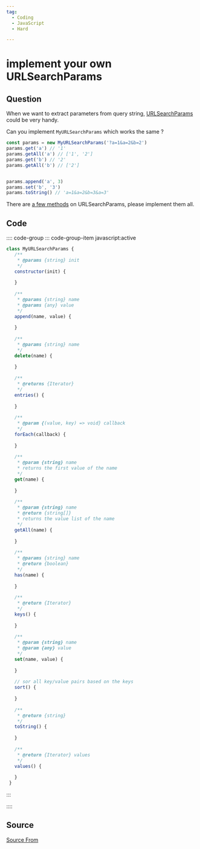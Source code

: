 ```yaml
---
tag:
  - Coding
  - JavaScript
  - Hard

---
```

  
# implement your own URLSearchParams

## Question
When we want to extract parameters from query string, [URLSearchParams](https://developer.mozilla.org/en-US/docs/Web/API/URLSearchParams) could be very handy.

Can you implement `MyURLSearchParams` which works the same ?

```js
const params = new MyURLSearchParams('?a=1&a=2&b=2')
params.get('a') // '1'
params.getAll('a') // ['1', '2']
params.get('b') // '2'
params.getAll('b') // ['2']


params.append('a', 3)
params.set('b', '3')
params.toString() // 'a=1&a=2&b=3&a=3'
```

There are [a few methods](https://developer.mozilla.org/en-US/docs/Web/API/URLSearchParams) on URLSearchParams, please implement them all.

## Code
:::: code-group
::: code-group-item javascript:active
```javascript
class MyURLSearchParams {
   /**
    * @params {string} init
    */
   constructor(init) {
     
   }
   
   /** 
    * @params {string} name
    * @params {any} value
    */
   append(name, value) {
     
   }
   
   /**
    * @params {string} name
    */
   delete(name) {
     
   }
   
   /**
    * @returns {Iterator} 
    */
   entries() {
     
   }
   
   /**
    * @param {(value, key) => void} callback
    */
   forEach(callback) {
     
   }
   
   /**
    * @param {string} name
    * returns the first value of the name
    */
   get(name) {
     
   }
   
   /**
    * @param {string} name
    * @return {string[]}
    * returns the value list of the name
    */
   getAll(name) {
     
   }
   
   /**
    * @params {string} name
    * @return {boolean}
    */
   has(name) {
     
   }
   
   /**
    * @return {Iterator}
    */
   keys() {
     
   }
   
   /**
    * @param {string} name
    * @param {any} value
    */
   set(name, value) {
     
   }
   
   // sor all key/value pairs based on the keys
   sort() {
     
   }
   
   /**
    * @return {string}
    */
   toString() {
     
   }
   
   /**
    * @return {Iterator} values
    */
   values() {
   
   }
 }
```
:::
    
::::



##  Source
[Source From](https://bigfrontend.dev/problem/implement-your-own-URLSearchParams)

  